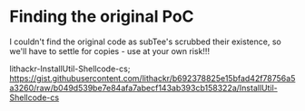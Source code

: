 # Finding the original PoC

I couldn't find the original code as subTee's scrubbed their existence, so we'll have to settle for copies - use at your own risk!!!



lithackr-InstallUtil-Shellcode-cs;
https://gist.githubusercontent.com/lithackr/b692378825e15bfad42f78756a5a3260/raw/b049d539be7e84afa7abecf143ab393cb158322a/InstallUtil-Shellcode-cs





